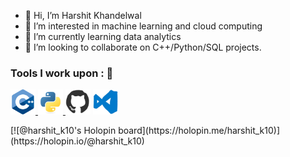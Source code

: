- 👋 Hi, I’m Harshit Khandelwal
- 👀 I’m interested in machine learning and cloud computing
- 🌱 I’m currently learning data analytics
- 💞️ I’m looking to collaborate on C++/Python/SQL projects.

<!---
harshitk-060/harshitk-060 is a ✨ special ✨ repository because its `README.md` (this file) appears on your GitHub profile.
You can click the Preview link to take a look at your changes.
--->
### Tools I work upon : 🥇
<p align="left"> <a href="https://www.cprogramming.com/" target="_blank" rel="noreferrer">  <a href="https://www.w3schools.com/cpp/" target="_blank" rel="noreferrer"> 
   <img src="https://raw.githubusercontent.com/devicons/devicon/master/icons/cplusplus/cplusplus-original.svg" alt="cplusplus" width="40" height="40"/> </a>  <a href="https://www.python.org" target="_blank" rel="noreferrer"> 
  <img src="https://raw.githubusercontent.com/devicons/devicon/master/icons/python/python-original.svg" alt="python" width="40" height="40"/> </a>
  <img src="https://raw.githubusercontent.com/Script-Kiddie-JKB/Script-Kiddie-JKB/main/Assets/github.webp" width="40" height="40"/>
  <img src="https://raw.githubusercontent.com/Script-Kiddie-JKB/Script-Kiddie-JKB/main/Assets/vscode.webp" width="40" height="40"/></p>
[![@harshit_k10's Holopin board](https://holopin.me/harshit_k10)](https://holopin.io/@harshit_k10)
